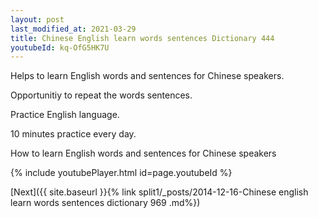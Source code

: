 ```yaml
---
layout: post
last_modified_at: 2021-03-29
title: Chinese English learn words sentences Dictionary 444 
youtubeId: kq-OfG5HK7U
---
```

 
 
Helps to learn English words and sentences for Chinese speakers.

Opportunitiy to repeat the words sentences. 

Practice English language. 
 
10 minutes practice every day. 
 
How to learn English words and sentences for Chinese speakers 
 
{% include youtubePlayer.html id=page.youtubeId %}
 
 
[Next]({{ site.baseurl }}{% link  split1/_posts/2014-12-16-Chinese english learn words sentences dictionary 969 .md%})
 
